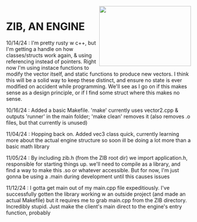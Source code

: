 <img src="https://i.imgur.com/FX8cmmQ.png" width="250" height="164" align="right"/>

# ZIB, AN ENGINE

10/14/24 : I'm pretty rusty w c++, but I'm getting a handle on how classes/structs work again, & using referencing instead of pointers. Right now I'm using instace functions to modify the vector itself, and static functions to produce new vectors. I think this will be a solid way to keep these distinct, and ensure no state is ever modified on accident while programming. We'll see as I go on if this makes sense as a design principle, or if I find some struct where this makes no sense.

10/16/24 : Added a basic Makefile. 'make' currently uses vector2.cpp & outputs 'runner' in the main folder; 'make clean' removes it (also removes .o files, but that currently is unused)

11/04/24 : Hopping back on. Added vec3 class quick, currently learning more about the actual engine structure so soon ill be doing a lot more than a basic math library

11/05/24 : By including zib.h (from the ZIB root dir) we import application.h, responsible for starting things up. we'll need to compile as a library, and find a way to make this .so or whatever accessible. But for now, I'm just gonna be using a .main during development until this causes issues

11/12/24 : I gotta get main out of my main.cpp file expeditiously. I've successfully gotten the library working w an outside project (and made an actual Makefile) but it requires me to grab main.cpp from the ZIB directory. Incredibly stupid. Just make the client's main direct to the engine's entry function, probably

